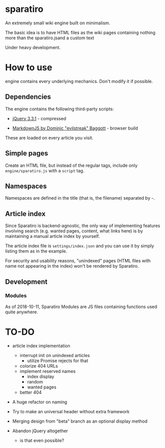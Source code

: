 # sparatiro
An extremely small wiki engine built on minimalism.

The basic idea is to have HTML files as the wiki pages containing nothing more than the sparatiro.jsand a custom text

Under heavy development.

# How to use

engine contains every underlying mechanics. Don't modify it if possible.

## Dependencies

The engine contains the following third-party scripts:

* [jQuery 3.3.1](https://jquery.com/) - compressed

* [MarkdownJS by Dominic "evilstreak" Baggott](https://github.com/evilstreak/markdown-js) - browser build

These are loaded on every article you visit.

## Simple pages

Create an HTML file, but instead of the regular tags, include only `engine/sparatiro.js` with a `script` tag.

## Namespaces

Namespaces are defined in the title (that is, the filename) separated by `~`.

## Article index	

Since Sparatiro is backend-agnostic, the only way of implementing features involving search (e.g. wanted pages, content, what links here) is by maintaining a manual article index by yourself.	

The article index file is `settings/index.json` and you can use it by simply listing them as in the example.	

For security and usability reasons, "unindexed" pages (HTML files with name not appearing in the index) won't be rendered by Sparatiro.


## Development

### Modules

As of 2018-10-11, Sparatiro Modules are JS files containing functions used quite anywhere.

# TO-DO

* article index implementation
    * interrupt init on unindexed articles
        * utilize Promise rejects for that
    * colorize 404 URLs
    * implement reserved names
        * index display
        * random
        * wanted pages
    * better 404

* A huge refactor on naming

* Try to make an universal header without extra framework

* Merging design from "beta" branch as an optional display method

* Abandon jQuery altogether
    * is that even possible?

    